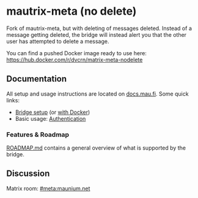 # mautrix-meta (no delete)

Fork of mautrix-meta, but with deleting of messages deleted. Instead of a message getting deleted, the bridge will instead alert you that the other user has attempted to delete a message.

You can find a pushed Docker image ready to use here: https://hub.docker.com/r/dvcrn/matrix-meta-nodelete

## Documentation
All setup and usage instructions are located on [docs.mau.fi]. Some quick links:

[docs.mau.fi]: https://docs.mau.fi/bridges/go/meta/index.html

* [Bridge setup](https://docs.mau.fi/bridges/go/setup.html?bridge=meta)
  (or [with Docker](https://docs.mau.fi/bridges/general/docker-setup.html?bridge=meta))
* Basic usage: [Authentication](https://docs.mau.fi/bridges/go/meta/authentication.html)

### Features & Roadmap
[ROADMAP.md](ROADMAP.md) contains a general overview of what is supported by the bridge.

## Discussion
Matrix room: [#meta:maunium.net](https://matrix.to/#/#meta:maunium.net)
